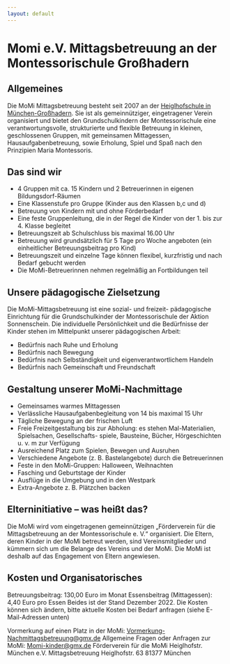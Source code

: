 ```yaml
---
layout: default
---
```


# Momi e.V. Mittagsbetreuung an der Montessorischule Großhadern

<!-- * TOC
{:toc} -->

## Allgemeines

Die MoMi Mittagsbetreuung besteht seit 2007 an der [Heiglhofschule in München-Großhadern](https://aktionsonnenschein.com/montessori-schule/). Sie ist als gemeinnütziger, eingetragener Verein organisiert und bietet den Grundschulkindern der Montessorischule eine verantwortungsvolle, strukturierte und flexible Betreuung in kleinen, geschlossenen Gruppen, mit gemeinsamen Mittagessen, Hausaufgabenbetreuung, sowie Erholung, Spiel und Spaß nach den Prinzipien Maria Montessoris.

## Das sind wir

*   4 Gruppen mit ca. 15 Kindern und 2 Betreuerinnen in eigenen Bildungsdorf-Räumen
*   Eine Klassenstufe pro Gruppe (Kinder aus den Klassen b,c und d)
*   Betreuung von Kindern mit und ohne Förderbedarf
* Eine feste Gruppenleitung, die in der Regel die Kinder
von der 1. bis zur 4. Klasse begleitet
* Betreuungszeit ab Schulschluss bis maximal 16.00 Uhr
* Betreuung wird grundsätzlich für 5 Tage pro Woche
angeboten (ein einheitlicher Betreuungsbeitrag pro Kind)
* Betreuungszeit und einzelne Tage können flexibel,
kurzfristig und nach Bedarf gebucht werden
* Die MoMi-Betreuerinnen nehmen regelmäßig an
Fortbildungen teil
  
## Unsere pädagogische Zielsetzung
 Die MoMi-Mittagsbetreuung ist eine sozial- und freizeit-
pädagogische Einrichtung für die Grundschulkinder der
Montessorischule der Aktion Sonnenschein. Die individuelle
Persönlichkeit und die Bedürfnisse der Kinder stehen im
Mittelpunkt unserer pädagogischen Arbeit:
* Bedürfnis nach Ruhe und Erholung
* Bedürfnis nach Bewegung
* Bedürfnis nach Selbständigkeit und
    eigenverantwortlichem Handeln
* Bedürfnis nach Gemeinschaft und Freundschaft

## Gestaltung unserer MoMi-Nachmittage
* Gemeinsames warmes Mittagessen
* Verlässliche Hausaufgabenbegleitung von 14 bis
    maximal 15 Uhr
* Tägliche Bewegung an der frischen Luft
* Freie Freizeitgestaltung bis zur Abholung:
    es stehen Mal-Materialien, Spielsachen, Gesellschafts-
    spiele, Bausteine, Bücher, Hörgeschichten u. v. m
    zur Verfügung
* Ausreichend Platz zum Spielen, Bewegen und Ausruhen
* Verschiedene Angebote (z. B. Bastelangebote) durch
    die Betreuerinnen
* Feste in den MoMi-Gruppen: Halloween, Weihnachten
* Fasching und Geburtstage der Kinder
* Ausflüge in die Umgebung und in den Westpark
* Extra-Angebote z. B. Plätzchen backen

## Elterninitiative – was heißt das?

  Die MoMi wird vom eingetragenen gemeinnützigen
„Förderverein für die Mittagsbetreuung an der
Montessorischule e. V.“ organisiert. Die Eltern, deren
Kinder in der MoMi betreut werden, sind Vereinsmitglieder
und kümmern sich um die Belange des Vereins und der
MoMi. Die MoMi ist deshalb auf das Engagement von
Eltern angewiesen.

## Kosten und Organisatorisches


Betreuungsbeitrag: 130,00 Euro im Monat
Essensbeitrag (Mittagessen): 4,40 Euro pro Essen
Beides ist der Stand Dezember 2022. Die Kosten können sich ändern, bitte aktuelle Kosten
bei Bedarf anfragen (siehe E-Mail-Adressen unten)

Vormerkung auf einen Platz in der MoMi:
Vormerkung-Nachmittagsbetreuung@gmx.de
Allgemeine Fragen oder Anfragen zur MoMi:
Momi-kinder@gmx.de
Förderverein für die MoMi Heiglhofstr. München e.V.
Mittagsbetreuung
Heiglhofstr. 63
81377 München
